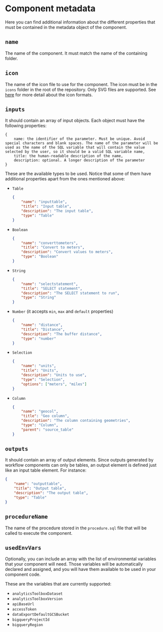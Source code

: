 # Component metadata

Here you can find additional information about the different properties that must be contained in the metadata object of the component.

## `name`

The name of the component. It must match the name of the containing folder.

## `icon`

The name of the icon file to use for the component. The icon must be in the `icons` folder in the root of the repository. Only SVG files are supported. See [here](./icons.md) for more detail about the icon formats.

## `inputs`

It should contain an array of input objects. Each object must have the following properties:

```
{
    name: the identifier of the parameter. Must be unique. Avoid special characters and blank spaces. The name of the parameter will be used as the name of the SQL variable that will contain the value selected by the user, so it should be a valid SQL variable name,
    title: the human-readable description of the name,
    description: optional. A longer description of the parameter
}
```

These are the available types to be used. Notice that some of them have additional properties apart from the ones mentioned above:

-   `Table`
    ```json
    {
        "name": "inputtable",
        "title": "Input table",
        "description": "The input table",
        "type": "Table"
    }
    ```
-   `Boolean`
    ```json
    {
        "name": "converttometers",
        "title": "Convert to meters",
        "description": "Convert values to meters",
        "type": "Boolean"
    }
    ```
-   `String`
    ```json
    {
        "name": "selectstatement",
        "title": "SELECT statement",
        "description": "The SELECT statement to run",
        "type": "String"
    }
    ```
-   `Number` (it accepts `min`, `max` and `default` properties)

    ```json
    {
        "name": "distance",
        "title": "Distance",
        "description": "The buffer distance",
        "type": "number"
    }
    ```

-   `Selection`
    ```json
    {
        "name": "units",
        "title": "Units",
        "description": "Units to use",
        "type": "Selection",
        "options": ["meters", "miles"]
    }
    ```
-   `Column`
    ```json
    {
        "name": "geocol",
        "title": "Geo column",
        "description": "The column containing geometries",
        "type": "Column",
        "parent": "source_table"
    }
    ```

## `outputs`

It should contain an array of output elements. Since outputs generated by workflow components can only be tables, an output element is defined just like an input table element. For instance:

```json
{
    "name": "outputtable",
    "title": "Output table",
    "description": "The output table",
    "type": "Table"
}
```

## `procedureName`

The name of the procedure stored in the `procedure.sql` file that will be called to execute the component.

## `usedEnvVars`

Optionally, you can include an array with the list of environmental variables that your component will need. Those variables will be automatically declared and assigned, and you will have them available to be used in your component code.

These are the variables that are currently supported:

-   `analyticsToolboxDataset`
-   `analyticsToolboxVersion`
-   `apiBaseUrl`
-   `accessToken`
-   `dataExportDefaultGCSBucket`
-   `bigqueryProjectId`
-   `bigqueryRegion`
